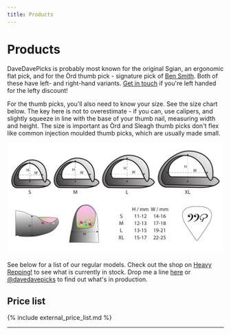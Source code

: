 ```yaml
---
title: Products
---
```

# Products

DaveDavePicks is probably most known for the original Sgian, an ergonomic flat pick, and for the Òrd thumb pick - signature pick of [Ben Smith](https://bensmithguitar.com/). Both of these have left- and right-hand variants. [Get in touch](contact.md) if you're left handed for the lefty discount! 

For the thumb picks, you'll also need to know your size. See the size chart below. The key here is not to overestimate - if you can, use calipers, and slightly squeeze in line with the base of your thumb nail, measuring width and height. The size is important as Òrd and Sleagh thumb picks don't flex like common injection moulded thumb picks, which are usually made small. 

![Thumb pick size guide](/assets/images/thumb_pick_size_guide.png "Thumb pick size guide")

See below for a list of our regular models. Check out the shop on [Heavy Repping!](https://www.heavyrepping.com/shop/store/davedavepicks) to see what is currently in stock. Drop me a line [here](contact.md) or [@davedavepicks](https://www.instagram.com/davedavepicks/) to find out what's in production.

## Price list

{% include external_price_list.md %}



---